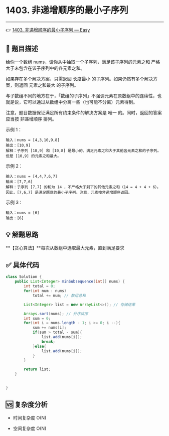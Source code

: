 # 1403. 非递增顺序的最小子序列

---

👉 [1403. 非递增顺序的最小子序列 — Easy](https://leetcode-cn.com/problems/minimum-subsequence-in-non-increasing-order/)

## 📜 题目描述

给你一个数组 nums，请你从中抽取一个子序列，满足该子序列的元素之和 严格 大于未包含在该子序列中的各元素之和。

如果存在多个解决方案，只需返回 长度最小 的子序列。如果仍然有多个解决方案，则返回 元素之和最大 的子序列。

与子数组不同的地方在于，「数组的子序列」不强调元素在原数组中的连续性，也就是说，它可以通过从数组中分离一些（也可能不分离）元素得到。

注意，题目数据保证满足所有约束条件的解决方案是 唯一 的。同时，返回的答案应当按 非递增顺序 排列。

示例 1：

```
输入：nums = [4,3,10,9,8]
输出：[10,9] 
解释：子序列 [10,9] 和 [10,8] 是最小的、满足元素之和大于其他各元素之和的子序列。但是 [10,9] 的元素之和最大。 
```


示例 2：

```
输入：nums = [4,4,7,6,7]
输出：[7,7,6] 
解释：子序列 [7,7] 的和为 14 ，不严格大于剩下的其他元素之和（14 = 4 + 4 + 6）。因此，[7,6,7] 是满足题意的最小子序列。注意，元素按非递增顺序返回。  

```

示例 3：

```
输入：nums = [6]
输出：[6]
```

## 💡 解题思路 

**【贪心算法】**每次从数组中选取最大元素，直到满足要求


## ✅  具体代码 


```java
class Solution {
    public List<Integer> minSubsequence(int[] nums) {
        int total = 0;
        for(int num : nums)
            total += num; // 数组总和

        List<Integer> list = new ArrayList<>(); // 存储结果

        Arrays.sort(nums); // 升序排序
        int sum = 0;
        for(int i = nums.length - 1; i >= 0; i --){
            sum += nums[i];
            if(sum > total - sum){
                list.add(nums[i]);
                break;
            }else{
                list.add(nums[i]);
            }   
        }

        return list;
    }

    
}
```

## 🆚 复杂度分析

- 时间复杂度 O(N)

- 空间复杂度 O(N)